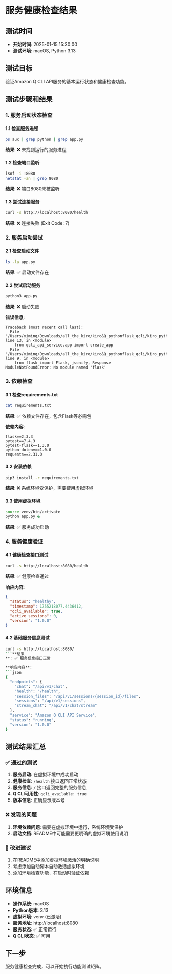# 服务健康检查结果

## 测试时间
- **开始时间**: 2025-01-15 15:30:00
- **测试环境**: macOS, Python 3.13

## 测试目标
验证Amazon Q CLI API服务的基本运行状态和健康检查功能。

## 测试步骤和结果

### 1. 服务启动状态检查

#### 1.1 检查服务进程
```bash
ps aux | grep python | grep app.py
```
**结果**: ❌ 未找到运行的服务进程

#### 1.2 检查端口监听
```bash
lsof -i :8080
netstat -an | grep 8080
```
**结果**: ❌ 端口8080未被监听

#### 1.3 尝试连接服务
```bash
curl -s http://localhost:8080/health
```
**结果**: ❌ 连接失败 (Exit Code: 7)

### 2. 服务启动尝试

#### 2.1 检查启动文件
```bash
ls -la app.py
```
**结果**: ✅ 启动文件存在

#### 2.2 尝试启动服务
```bash
python3 app.py
```
**结果**: ❌ 启动失败

**错误信息**:
```
Traceback (most recent call last):
  File "/Users/yiming/Downloads/all_the_kiro/kiro&Q_pythonflask_qcli/kiro_pythonflask_qcli/app.py", line 13, in <module>
    from qcli_api_service.app import create_app
  File "/Users/yiming/Downloads/all_the_kiro/kiro&Q_pythonflask_qcli/kiro_pythonflask_qcli/qcli_api_service/app.py", line 9, in <module>
    from flask import Flask, jsonify, Response
ModuleNotFoundError: No module named 'flask'
```

### 3. 依赖检查

#### 3.1 检查requirements.txt
```bash
cat requirements.txt
```
**结果**: ✅ 依赖文件存在，包含Flask等必需包

**依赖内容**:
```
flask==2.3.3
pytest==7.4.3
pytest-flask==1.3.0
python-dotenv==1.0.0
requests==2.31.0
```

#### 3.2 安装依赖
```bash
pip3 install -r requirements.txt
```
**结果**: ❌ 系统环境受保护，需要使用虚拟环境

#### 3.3 使用虚拟环境
```bash
source venv/bin/activate
python app.py &
```
**结果**: ✅ 服务成功启动

### 4. 服务健康验证

#### 4.1 健康检查接口测试
```bash
curl -s http://localhost:8080/health
```
**结果**: ✅ 健康检查通过

**响应内容**:
```json
{
  "status": "healthy",
  "timestamp": 1755218077.4436412,
  "qcli_available": true,
  "active_sessions": 0,
  "version": "1.0.0"
}
```

#### 4.2 基础服务信息测试
```bash
curl -s http://localhost:8080/
```**结果
**: ✅ 服务信息接口正常

**响应内容**:
```json
{
  "endpoints": {
    "chat": "/api/v1/chat",
    "health": "/health",
    "session_files": "/api/v1/sessions/{session_id}/files",
    "sessions": "/api/v1/sessions",
    "stream_chat": "/api/v1/chat/stream"
  },
  "service": "Amazon Q CLI API Service",
  "status": "running",
  "version": "1.0.0"
}
```

## 测试结果汇总

### ✅ 通过的测试
1. **服务启动**: 在虚拟环境中成功启动
2. **健康检查**: `/health` 接口返回正常状态
3. **服务信息**: `/` 接口返回完整的服务信息
4. **Q CLI可用性**: `qcli_available: true`
5. **版本信息**: 正确显示版本号

### ❌ 发现的问题
1. **环境依赖问题**: 需要在虚拟环境中运行，系统环境受保护
2. **启动文档**: README中可能需要更明确的虚拟环境使用说明

### 🔵 改进建议
1. 在README中添加虚拟环境激活的明确说明
2. 考虑添加启动脚本自动激活虚拟环境
3. 添加环境检查功能，在启动时验证依赖

## 环境信息

- **操作系统**: macOS
- **Python版本**: 3.13
- **虚拟环境**: venv (已激活)
- **服务地址**: http://localhost:8080
- **服务状态**: ✅ 正常运行
- **Q CLI状态**: ✅ 可用

## 下一步
服务健康检查完成，可以开始执行功能测试矩阵。